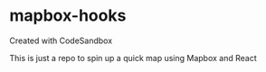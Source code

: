 # mapbox-hooks
Created with CodeSandbox

This is just a repo to spin up a quick map using Mapbox and React
